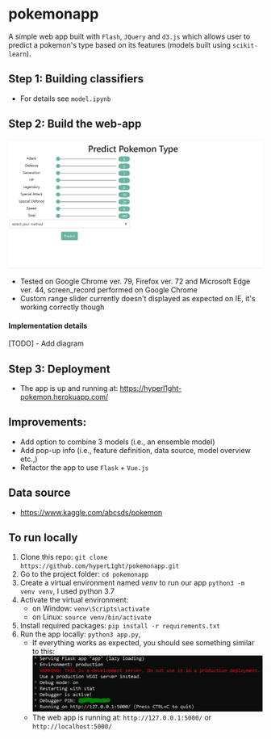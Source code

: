 # pokemonapp

A simple web app built with `Flash`, `JQuery` and `d3.js` which allows user to predict a pokemon's type based on its features (models built using `scikit-learn`).  

## Step 1: Building classifiers 

- For details see `model.ipynb`

## Step 2: Build the web-app

![alt text](imgs/screen_record.gif)

- Tested on Google Chrome ver. 79, Firefox ver. 72 and Microsoft Edge ver. 44, screen_record performed on Google Chrome
- Custom range slider currently doesn't displayed as expected on IE, it's working correctly though 

#### Implementation details 

[TODO] - Add diagram 

## Step 3: Deployment 

- The app is up and running at: https://hyperl1ght-pokemon.herokuapp.com/

## Improvements:

- Add option to combine 3 models (i.e., an ensemble model)
- Add pop-up info (i.e., feature definition, data source, model overview etc.,)
- Refactor the app to use `Flask` + `Vue.js` 

## Data source

- https://www.kaggle.com/abcsds/pokemon

## To run locally 

1. Clone this repo: `git clone https://github.com/hyperL1ght/pokemonapp.git`
2. Go to the project folder: `cd pokemonapp`
3. Create a virtual environment named *venv* to run our app `python3 -m venv venv`, I used python 3.7
4. Activate the virtual environment:
    - on Window: `venv\Scripts\activate`
    - on Linux:  `source venv/bin/activate`
5. Install required packages: `pip install -r requirements.txt`
6. Run the app locally: `python3 app.py`, 
    - If everything works as expected, you should see something similar to this:
![alt text](imgs/flask_output.PNG)
    - The web app is running at: `http://127.0.0.1:5000/` or `http://localhost:5000/`